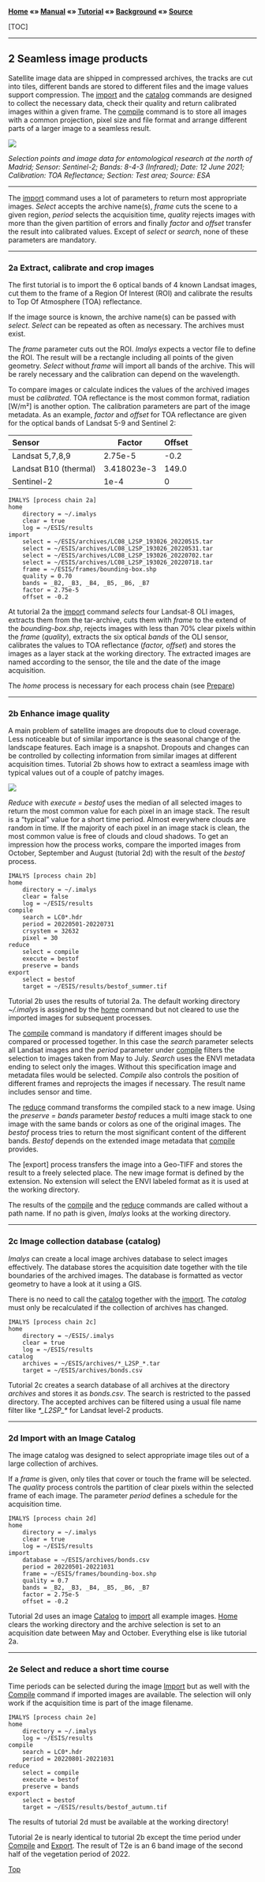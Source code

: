 **[Home](../README.md) «» [Manual](../manual/README.md) «» [Tutorial](../tutorial/README.md) «» [Background](../background/README.md) «» [Source](../source)**

[TOC]

------

## 2 Seamless image products

Satellite image data are shipped in compressed archives, the tracks are cut into tiles, different bands are stored to different files and the image values support compression. The [import](../manual/3_Import.md) and the [catalog](../manual/2_Catalog.md) commands are designed to collect the necessary data, check their quality and return calibrated images within a given frame. The [compile](../manual/4_Compile.md) command is to store all images with a common projection, pixel size and file format and arrange different parts of a larger image to a seamless result.

![](../images/T2_Spain.png)

*Selection points and image data for entomological research at the north of Madrid; Sensor: Sentinel-2; Bands: 8-4-3 (Infrared); Date: 12 June 2021; Calibration: TOA Reflectance; Section: Test area; Source: ESA*

------

The [import](../manual/3_Import.md) command uses a lot of parameters to return most appropriate images. *Select* accepts the archive name(s), *frame* cuts the scene to a given region, *period* selects the acquisition time, *quality* rejects images with more than the given partition of errors and finally *factor* and *offset* transfer the result into calibrated values. Except of *select* or *search*, none of these parameters are mandatory. 

-----

### 2a Extract, calibrate and crop images

The first tutorial is to import the 6 optical bands of 4 known Landsat images, cut them to the frame of a Region Of Interest (ROI) and calibrate the results to Top Of Atmosphere (TOA) reflectance.

If the image source is known, the archive name(s) can be passed with *select*. *Select* can be repeated as often as necessary. The archives must exist. 

The *frame* parameter cuts out the ROI. *Imalys* expects a vector file to define the ROI. The result will be a rectangle including all points of the given geometry. *Select* without *frame* will import all bands of the archive. This will be rarely necessary and the calibration can depend on the wavelength.

To compare images or calculate indices the values of the archived images must be *calibrated*. TOA reflectance is the most common format, radiation [W/m²] is another option. The calibration parameters are part of the image metadata. As an example, *factor* and *offset* for TOA reflectance are given for the optical bands of Landsat 5-9 and Sentinel 2:

| Sensor                | Factor      | Offset |
| :-------------------- | ----------- | ------ |
| Landsat 5,7,8,9       | 2.75e-5     | -0.2   |
| Landsat B10 (thermal) | 3.418023e-3 | 149.0  |
| Sentinel-2            | 1e-4        | 0      |

```
IMALYS [process chain 2a]
home
	directory = ~/.imalys
	clear = true
	log = ~/ESIS/results
import
	select = ~/ESIS/archives/LC08_L2SP_193026_20220515.tar
	select = ~/ESIS/archives/LC08_L2SP_193026_20220531.tar
	select = ~/ESIS/archives/LC08_L2SP_193026_20220702.tar
	select = ~/ESIS/archives/LC08_L2SP_193026_20220718.tar
	frame = ~/ESIS/frames/bounding-box.shp
	quality = 0.70
	bands = _B2, _B3, _B4, _B5, _B6, _B7
	factor = 2.75e-5
	offset = -0.2
```

At tutorial 2a the [import](../manual/3_Import.md) command *selects* four Landsat-8 OLI images, extracts them from the tar-archive, cuts them with *frame* to the extend of the *bounding-box.shp*, rejects images with less than 70% clear pixels within the *frame* (*quality*), extracts the six optical *bands* of the OLI sensor, calibrates the values to TOA reflectance (*factor, offset*) and stores the images as a layer stack at the working directory. The extracted images are named according to the sensor, the tile and the date of the image acquisition.

The *home* process is necessary for each process chain (see [Prepare](1_Prepare))

------

### 2b Enhance image quality

A main problem of satellite images are dropouts due to cloud coverage. Less noticeable but of similar importance is the seasonal change of the landscape features. Each image is a snapshot. Dropouts and changes can be controlled by collecting information from similar images at different acquisition times. Tutorial 2b shows how to extract a seamless image with typical values out of a couple of patchy images.

![](../images/T2_Munich.png)

*Reduce* with *execute = bestof* uses the median of all selected images to return the most common value for each pixel in an image stack. The result is a “typical” value for a short time period. Almost everywhere clouds are random in time. If the majority of each pixel in an image stack is clean, the most common value is free of clouds and cloud shadows. To get an impression how the process works, compare the imported images from October, September and August (tutorial 2d) with the result of the *bestof* process. 

```
IMALYS [process chain 2b]
home
	directory = ~/.imalys
	clear = false
	log = ~/ESIS/results
compile
	search = LC0*.hdr
	period = 20220501-20220731
	crsystem = 32632
	pixel = 30
reduce
	select = compile
	execute = bestof	
	preserve = bands
export
	select = bestof
	target = ~/ESIS/results/bestof_summer.tif
```

Tutorial 2b uses the results of tutorial 2a. The default working directory *~/.imalys* is assigned by the [home](../manual/1_Home.md) command but not cleared to use the imported images for subsequent processes.

The [compile](../manual/4_Compile.md) command is mandatory if different images should be compared or processed together. In this case the *search* parameter selects all Landsat images and the *period* parameter under [compile](../manual/4_Compile.md) filters the selection to images taken from May to July. *Search* uses the ENVI metadata ending to select only the images. Without this specification image and metadata files would be selected. *Compile* also controls the position of different frames and reprojects the images if necessary. The result name includes sensor and time.

The [reduce](../manual/5_Reduce.md) command transforms the compiled stack to a new image. Using the *preserve = bands* parameter *bestof* reduces a multi image stack to one image with the same bands or colors as one of the original images. The *bestof* process tries to return the most significant content of the different bands. *Bestof* depends on the extended image metadata that [compile](../manual/4_Compile.md) provides. 

The [export] process transfers the image into a Geo-TIFF and stores the result to a freely selected place. The new image format is defined by the extension. No extension will select the ENVI labeled format as it is used at the working directory.

The results of the [compile](../manual/4_Compile.md) and the [reduce](../manual/5_Reduce.md) commands are called without a path name. If no path is given, *Imalys* looks at the working directory.

------

### 2c Image collection database (catalog)

*Imalys* can create a local image archives database to select images effectively. The database stores the acquisition date together with the tile boundaries of the archived images. The database is formatted as vector geometry to have a look at it using a GIS. 

There is no need to call the [catalog](../manual/2_Catalog.md) together with the [import](../manual/3_Import.md). The *catalog* must only be recalculated if the collection of archives has changed.

```
IMALYS [process chain 2c]
home
	directory = ~/ESIS/.imalys
	clear = true
	log = ~/ESIS/results
catalog
	archives = ~/ESIS/archives/*_L2SP_*.tar
	target = ~/ESIS/archives/bonds.csv
```

Tutorial 2c creates a search database of all archives at the directory *archives* and stores it as *bonds.csv*. The search is restricted to the passed directory. The accepted archives can be filtered using a usual file name filter like *\*\_L2SP\_\** for Landsat level-2 products. 

------

### 2d Import with an Image Catalog

The image catalog was designed to select appropriate image tiles out of a large collection of archives. 

If a *frame* is given, only tiles that cover or touch the frame will be selected. The *quality* process controls the partition of clear pixels within the selected frame of each image. The parameter *period* defines a schedule for the acquisition time. 

```
IMALYS [process chain 2d]
home
	directory = ~/.imalys
	clear = true
	log = ~/ESIS/results
import
	database = ~/ESIS/archives/bonds.csv
	period = 20220501-20221031
	frame = ~/ESIS/frames/bounding-box.shp
	quality = 0.7
	bands = _B2, _B3, _B4, _B5, _B6, _B7
	factor = 2.75e-5
	offset = -0.2
```

Tutorial 2d uses an image [Catalog](../manual/2_Catalog.md) to [import](../manual/3_Import.md) all example images. [Home](../manual/1_Home.md) clears the working directory and the archive selection is set to an acquisition date between May and October. Everything else is like tutorial 2a.

------

### 2e	Select and reduce a short time course

Time periods can be selected during the image [Import](../manual/3_Import.md) but as well with the [Compile](../manual/4_Compile.md) command if imported images are available. The selection will only work if the acquisition time is part of the image filename.

```
IMALYS [process chain 2e]
home
	directory = ~/.imalys
	log = ~/ESIS/results
compile
	search = LC0*.hdr
	period = 20220801-20221031
reduce
	select = compile
	execute = bestof
	preserve = bands
export
	select = bestof
	target = ~/ESIS/results/bestof_autumn.tif
```

The results of tutorial 2d must be available at the working directory!

Tutorial 2e is nearly identical to tutorial 2b except the time period under [Compile](../manual/4_Compile.md) and [Export](../manual/11_Export.md). The result of T2e is an 6 band image of the second half of the vegetation period of 2022. 

[Top](2_Images.md)